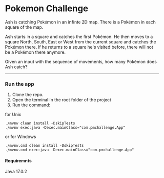 # Pokemon Challenge

Ash is catching Pokémon in an infinte 2D map. There is a Pokémon in each square of the map.

Ash starts in a square and catches the first Pokémon. He then moves to a square North, South, East or West from the current square and catches the Pokémon there. If he returns to a square he's visited before, there will not be a Pokémon there anymore. 

Given an input with the sequence of movements, how many Pokémon does Ash catch?

___
### Run the app

1. Clone the repo. 
2. Open the terminal in the root folder of the project
3. Run the command: 

for Unix
```
./mvnw clean install -DskipTests
./mvnw exec:java -Dexec.mainClass="com.pmchallenge.App"
```
 or for Windows
```
./mvnw.cmd clean install -DskipTests
./mvnw.cmd exec:java -Dexec.mainClass="com.pmchallenge.App"
```

#### Requiremnts
Java 17.0.2
